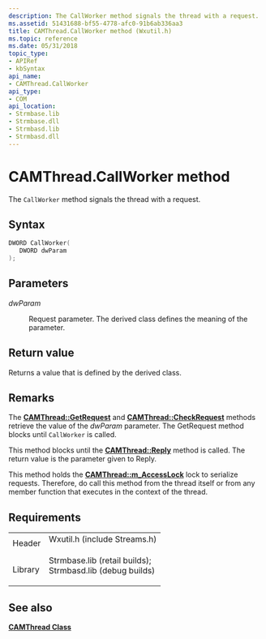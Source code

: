 ```yaml
---
description: The CallWorker method signals the thread with a request.
ms.assetid: 51431688-bf55-4778-afc0-91b6ab336aa3
title: CAMThread.CallWorker method (Wxutil.h)
ms.topic: reference
ms.date: 05/31/2018
topic_type: 
- APIRef
- kbSyntax
api_name: 
- CAMThread.CallWorker
api_type: 
- COM
api_location: 
- Strmbase.lib
- Strmbase.dll
- Strmbasd.lib
- Strmbasd.dll
---
```


# CAMThread.CallWorker method

The `CallWorker` method signals the thread with a request.

## Syntax


```C++
DWORD CallWorker(
   DWORD dwParam
);
```



## Parameters

<dl> <dt>

*dwParam* 
</dt> <dd>

Request parameter. The derived class defines the meaning of the parameter.

</dd> </dl>

## Return value

Returns a value that is defined by the derived class.

## Remarks

The [**CAMThread::GetRequest**](camthread-getrequest.md) and [**CAMThread::CheckRequest**](camthread-checkrequest.md) methods retrieve the value of the *dwParam* parameter. The GetRequest method blocks until `CallWorker` is called.

This method blocks until the [**CAMThread::Reply**](camthread-reply.md) method is called. The return value is the parameter given to Reply.

This method holds the [**CAMThread::m\_AccessLock**](camthread-m-accesslock.md) lock to serialize requests. Therefore, do call this method from the thread itself or from any member function that executes in the context of the thread.

## Requirements



|                    |                                                                                                                                                                                            |
|--------------------|--------------------------------------------------------------------------------------------------------------------------------------------------------------------------------------------|
| Header<br/>  | <dl> <dt>Wxutil.h (include Streams.h)</dt> </dl>                                                                                    |
| Library<br/> | <dl> <dt>Strmbase.lib (retail builds); </dt> <dt>Strmbasd.lib (debug builds)</dt> </dl> |



## See also

<dl> <dt>

[**CAMThread Class**](camthread.md)
</dt> </dl>

 

 




